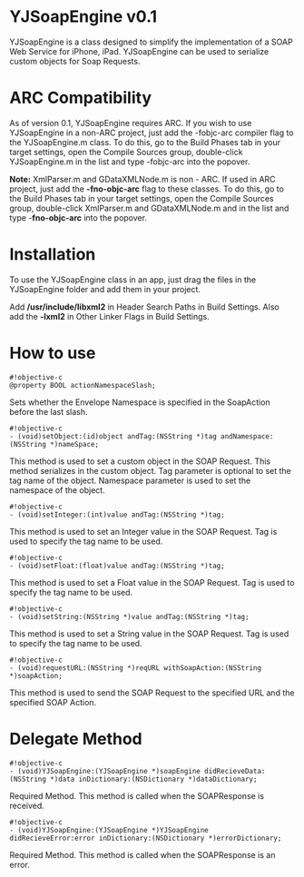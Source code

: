 # **YJSoapEngine v0.1** #

YJSoapEngine is a class designed to simplify the implementation of a SOAP Web Service for iPhone, iPad. YJSoapEngine can be used to serialize custom objects for Soap Requests.

# ARC Compatibility #

As of version 0.1, YJSoapEngine requires ARC. If you wish to use YJSoapEngine in a non-ARC project, just add the -fobjc-arc compiler flag to the YJSoapEngine.m class. To do this, go to the Build Phases tab in your target settings, open the Compile Sources group, double-click YJSoapEngine.m in the list and type -fobjc-arc into the popover.

**Note:** XmlParser.m and GDataXMLNode.m is non - ARC. If used in ARC project, just add the **-fno-objc-arc** flag to these classes. To do this, go to the Build Phases tab in your target settings, open the Compile Sources group, double-click XmlParser.m and GDataXMLNode.m and  in the list and type -**fno-objc-arc** into the popover.

# Installation #

To use the YJSoapEngine class in an app, just drag the files in the YJSoapEngine folder and add them in your project.

Add **/usr/include/libxml2** in Header Search Paths in Build Settings.
Also add the **-lxml2** in Other Linker Flags in Build Settings.
# How to use #

```
#!objective-c
@property BOOL actionNamespaceSlash;

```
Sets whether the Envelope Namespace is specified in the SoapAction before the last slash.

```
#!objective-c
- (void)setObject:(id)object andTag:(NSString *)tag andNamespace:(NSString *)nameSpace;

```
This method is used to set a custom object in the SOAP Request. This method serializes in the custom object. Tag parameter is optional to set the tag name of the object. Namespace parameter is used to set the namespace of the object.

```
#!objective-c
- (void)setInteger:(int)value andTag:(NSString *)tag;

```

This method is used to set an Integer value in the SOAP Request. Tag is used to specify the tag name to be used.

```
#!objective-c
- (void)setFloat:(float)value andTag:(NSString *)tag;

```

This method is used to set a Float value in the SOAP Request. Tag is used to specify the tag name to be used.

```
#!objective-c
- (void)setString:(NSString *)value andTag:(NSString *)tag;
```

This method is used to set a String value in the SOAP Request. Tag is used to specify the tag name to be used.

```
#!objective-c
- (void)requestURL:(NSString *)reqURL withSoapAction:(NSString *)soapAction;
```

This method is used to send the SOAP Request to the specified URL and the specified SOAP Action.

# Delegate Method #

```
#!objective-c
- (void)YJSoapEngine:(YJSoapEngine *)soapEngine didRecieveData:(NSString *)data inDictionary:(NSDictionary *)dataDictionary;
```
Required Method. This method is called when the SOAPResponse is received.

```
#!objective-c
- (void)YJSoapEngine:(YJSoapEngine *)YJSoapEngine didRecieveError:error inDictionary:(NSDictionary *)errorDictionary;
```
Required Method. This method is called when the SOAPResponse is an error.